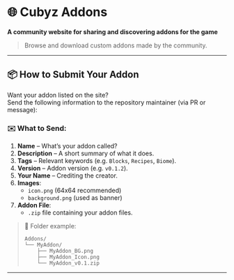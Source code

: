 # 🌐 Cubyz Addons

**A community website for sharing and discovering addons for the game**

> Browse and download custom addons made by the community.

---

## 📦 How to Submit Your Addon

Want your addon listed on the site?  
Send the following information to the repository maintainer (via PR or message):

### ✉️ What to Send:

1. **Name** – What’s your addon called?
2. **Description** – A short summary of what it does.
3. **Tags** – Relevant keywords (e.g. `Blocks`, `Recipes`, `Biome`).
4. **Version** – Addon version (e.g. `v0.1.2`).
5. **Your Name** – Crediting the creator.
6. **Images**:
   - `icon.png` (64x64 recommended)
   - `background.png` (used as banner)
7. **Addon File**:
   - `.zip` file containing your addon files.

> 📁 Folder example:
> ```
> Addons/
> └── MyAddon/
>     ├── MyAddon_BG.png
>     ├── MyAddon_Icon.png
>     └── MyAddon_v0.1.zip
> ```

---

